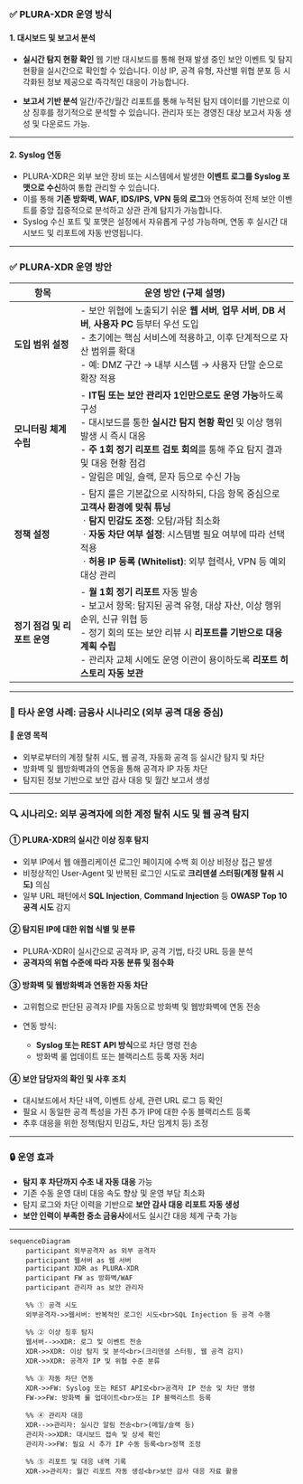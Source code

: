 ### ✅ PLURA-XDR 운영 방식

#### 1. **대시보드 및 보고서 분석**

* **실시간 탐지 현황 확인**
  웹 기반 대시보드를 통해 현재 발생 중인 보안 이벤트 및 탐지 현황을 실시간으로 확인할 수 있습니다.
  이상 IP, 공격 유형, 자산별 위협 분포 등 시각화된 정보 제공으로 즉각적인 대응이 가능합니다.

* **보고서 기반 분석**
  일간/주간/월간 리포트를 통해 누적된 탐지 데이터를 기반으로 이상 징후를 정기적으로 분석할 수 있습니다.
  관리자 또는 경영진 대상 보고서 자동 생성 및 다운로드 가능.

---

#### 2. **Syslog 연동**

* PLURA-XDR은 외부 보안 장비 또는 시스템에서 발생한 **이벤트 로그를 Syslog 포맷으로 수신**하여 통합 관리할 수 있습니다.
* 이를 통해 **기존 방화벽, WAF, IDS/IPS, VPN 등의 로그**와 연동하여 전체 보안 이벤트를 중앙 집중적으로 분석하고 상관 관계 탐지가 가능합니다.
* Syslog 수신 포트 및 포맷은 설정에서 자유롭게 구성 가능하며, 연동 후 실시간 대시보드 및 리포트에 자동 반영됩니다.

---

### ✅ PLURA-XDR 운영 방안

| **항목**             | **운영 방안 (구체 설명)**                                                                                                                                                               |
| ------------------ | ------------------------------------------------------------------------------------------------------------------------------------------------------------------------------- |
| **도입 범위 설정**       | - 보안 위협에 노출되기 쉬운 **웹 서버**, **업무 서버**, **DB 서버**, **사용자 PC** 등부터 우선 도입<br>- 초기에는 핵심 서비스에 적용하고, 이후 단계적으로 자산 범위를 확대<br>- 예: DMZ 구간 → 내부 시스템 → 사용자 단말 순으로 확장 적용                     |
| **모니터링 체계 수립**     | - **IT팀 또는 보안 관리자 1인만으로도 운영 가능**하도록 구성<br>- 대시보드를 통한 **실시간 탐지 현황 확인** 및 이상 행위 발생 시 즉시 대응<br>- **주 1회 정기 리포트 검토 회의**를 통해 주요 탐지 결과 및 대응 현황 점검<br>- 알림은 메일, 슬랙, 문자 등으로 수신 가능       |
| **정책 설정**          | - 탐지 룰은 기본값으로 시작하되, 다음 항목 중심으로 **고객사 환경에 맞춰 튜닝**<br> ㆍ**탐지 민감도 조정**: 오탐/과탐 최소화<br> ㆍ**자동 차단 여부 설정**: 시스템별 필요 여부에 따라 선택 적용<br> ㆍ**허용 IP 등록 (Whitelist)**: 외부 협력사, VPN 등 예외 대상 관리 |
| **정기 점검 및 리포트 운영** | - **월 1회 정기 리포트** 자동 발송<br>- 보고서 항목: 탐지된 공격 유형, 대상 자산, 이상 행위 순위, 신규 위협 등<br>- 정기 회의 또는 보안 리뷰 시 **리포트를 기반으로 대응 계획 수립**<br>- 관리자 교체 시에도 운영 이관이 용이하도록 **리포트 히스토리 자동 보관**           |

---

### 💼 **타사 운영 사례: 금융사 시나리오 (외부 공격 대응 중심)**

#### 📌 **운영 목적**

* 외부로부터의 계정 탈취 시도, 웹 공격, 자동화 공격 등 실시간 탐지 및 차단
* 방화벽 및 웹방화벽과의 연동을 통해 공격자 IP 자동 차단
* 탐지된 정보 기반으로 보안 감사 대응 및 월간 보고서 생성

---

### 🔍 **시나리오: 외부 공격자에 의한 계정 탈취 시도 및 웹 공격 탐지**

#### ① **PLURA-XDR의 실시간 이상 징후 탐지**

* 외부 IP에서 웹 애플리케이션 로그인 페이지에 수백 회 이상 비정상 접근 발생
* 비정상적인 User-Agent 및 반복된 로그인 시도로 **크리덴셜 스터핑(계정 탈취 시도)** 의심
* 일부 URL 패턴에서 **SQL Injection**, **Command Injection** 등 **OWASP Top 10 공격 시도** 감지

#### ② **탐지된 IP에 대한 위협 식별 및 분류**

* PLURA-XDR이 실시간으로 공격자 IP, 공격 기법, 타깃 URL 등을 분석
* **공격자의 위협 수준에 따라 자동 분류 및 점수화**

#### ③ **방화벽 및 웹방화벽과 연동한 자동 차단**

* 고위험으로 판단된 공격자 IP를 자동으로 방화벽 및 웹방화벽에 연동 전송
* 연동 방식:

  * **Syslog 또는 REST API 방식**으로 차단 명령 전송
  * 방화벽 룰 업데이트 또는 블랙리스트 등록 자동 처리

#### ④ **보안 담당자의 확인 및 사후 조치**

* 대시보드에서 차단 내역, 이벤트 상세, 관련 URL 로그 등 확인
* 필요 시 동일한 공격 특성을 가진 추가 IP에 대한 수동 블랙리스트 등록
* 추후 대응을 위한 정책(탐지 민감도, 차단 임계치 등) 조정

---

### 🔒 **운영 효과**

* **탐지 후 차단까지 수초 내 자동 대응** 가능
* 기존 수동 운영 대비 대응 속도 향상 및 운영 부담 최소화
* 탐지 로그와 차단 이력을 기반으로 **보안 감사 대응 리포트 자동 생성**
* **보안 인력이 부족한 중소 금융사**에서도 실시간 대응 체계 구축 가능

---

```mermaid
sequenceDiagram
    participant 외부공격자 as 외부 공격자
    participant 웹서버 as 웹 서버
    participant XDR as PLURA-XDR
    participant FW as 방화벽/WAF
    participant 관리자 as 보안 관리자

    %% ① 공격 시도
    외부공격자->>웹서버: 반복적인 로그인 시도<br>SQL Injection 등 공격 수행

    %% ② 이상 징후 탐지
    웹서버-->>XDR: 로그 및 이벤트 전송
    XDR->>XDR: 이상 탐지 및 분석<br>(크리덴셜 스터핑, 웹 공격 감지)
    XDR->>XDR: 공격자 IP 및 위협 수준 분류

    %% ③ 자동 차단 연동
    XDR->>FW: Syslog 또는 REST API로<br>공격자 IP 전송 및 차단 명령
    FW->>FW: 방화벽 룰 업데이트<br>또는 IP 블랙리스트 등록

    %% ④ 관리자 대응
    XDR-->>관리자: 실시간 알림 전송<br>(메일/슬랙 등)
    관리자->>XDR: 대시보드 접속 및 상세 확인
    관리자->>FW: 필요 시 추가 IP 수동 등록<br>정책 조정

    %% ⑤ 리포트 및 대응 내역 기록
    XDR->>관리자: 월간 리포트 자동 생성<br>보안 감사 대응 자료 활용
```


